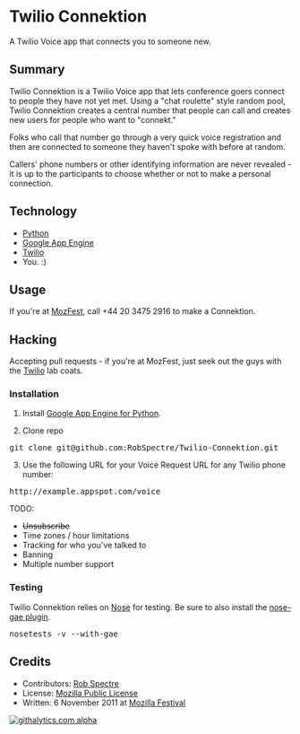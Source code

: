 # Twilio Connektion

A Twilio Voice app that connects you to someone new.


## Summary

Twilio Connektion is a Twilio Voice app that lets conference goers connect to
people they have not yet met.  Using a "chat roulette" style random pool, Twilio
Connektion creates a central number that people can call and creates new users
for people who want to "connekt."  

Folks who call that number go through a very quick voice registration and then
are connected to someone they haven't spoke with before at random.

Callers' phone numbers or other identifying information are never revealed - it
is up to the participants to choose whether or not to make a personal
connection.


## Technology

* [Python](http://python.org)
* [Google App Engine](http://appengine.google.com)
* [Twilio](http://www.twilio.com)
* You. :)


## Usage

If you're at [MozFest](https://mozillafestival.org/), call +44 20 3475 2916 to
make a Connektion.


## Hacking

Accepting pull requests - if you're at MozFest, just seek out the guys with the
[Twilio](http://www.twilio.com) lab coats.

### Installation

1) Install [Google App Engine for
Python](http://code.google.com/appengine/docs/python/gettingstarted/).

2) Clone repo

<pre>
git clone git@github.com:RobSpectre/Twilio-Connektion.git
</pre>

3) Use the following URL for your Voice Request URL for any Twilio phone number:

<pre>
http://example.appspot.com/voice
</pre>

TODO:

* ~~Unsubscribe~~
* Time zones / hour limitations
* Tracking for who you've talked to
* Banning
* Multiple number support


### Testing

Twilio Connektion relies on [Nose](http://code.google.com/p/python-nose/) for
testing.  Be sure to also install the [nose-gae
plugin](http://pypi.python.org/pypi/NoseGAE/0.1.3).

<pre>
nosetests -v --with-gae
</pre>


## Credits

* Contributors: [Rob Spectre](http://www.brooklynhacker.com)
* License: [Mozilla Public License](http://www.mozilla.org/MPL/)
* Written: 6 November 2011 at [Mozilla Festival](https://mozillafestival.org/)

[![githalytics.com
alpha](https://cruel-carlota.pagodabox.com/229fd3b7f64cbc09b18594859ec2882f
"githalytics.com")](http://githalytics.com/RobSpectre/Twilio-Connektion)
